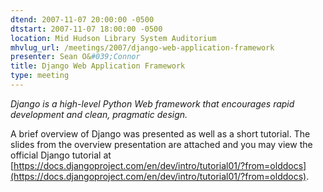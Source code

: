 ```yaml
---
dtend: 2007-11-07 20:00:00 -0500
dtstart: 2007-11-07 18:00:00 -0500
location: Mid Hudson Library System Auditorium
mhvlug_url: /meetings/2007/django-web-application-framework
presenter: Sean O&#039;Connor
title: Django Web Application Framework
type: meeting
---
```



*Django is a high-level Python Web framework that encourages rapid development and clean, pragmatic design.*



A brief overview of Django was presented as well as a short tutorial. The slides from the overview presentation are attached and you may view the official Django tutorial at [https://docs.djangoproject.com/en/dev/intro/tutorial01/?from=olddocs](https://docs.djangoproject.com/en/dev/intro/tutorial01/?from=olddocs).